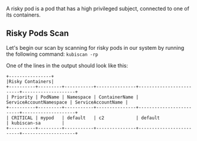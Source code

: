 A risky pod is a pod that has a high privileged subject, connected to one of its containers.

## Risky Pods Scan

Let's begin our scan by scanning for risky pods in our system by running the following command:
<code>kubiscan -rp</code>

One of the lines in the output should look like this:
```
+----------------+
|Risky Containers|
+----------+---------+-----------+---------------+-------------------------+--------------------+
| Priority | PodName | Namespace | ContainerName | ServiceAccountNamespace | ServiceAccountName |
+----------+---------+-----------+---------------+-------------------------+--------------------+
| CRITICAL | mypod   | default   | c2            | default                 | kubiscan-sa        |
+----------+---------+-----------+---------------+-------------------------+--------------------+
```
